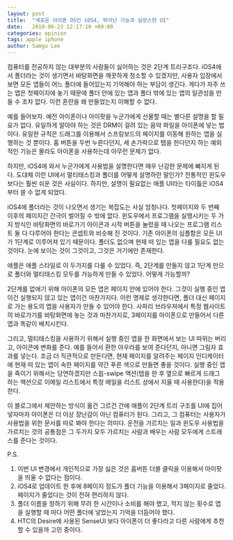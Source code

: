 ```yaml
---
layout: post
title:  "새로운 아이폰 OS인 iOS4, 뛰어난 기능과 실망스런 UI"
date:   2010-06-23 12:17:10 +09:00
categories: opinion
tags: apple iphone
author: Samgu Lee
---
```

컴퓨터를 전공하지 않는 대부분의 사람들이 싫어하는 것은 2단계 트리구조다. iOS4에서 폴더라는 것이 생기면서 바탕화면을 깨끗하게 청소할 수 있겠지만, 사용자 입장에서 보면 모든 앱들이 어느 폴더에 들어있는지 기억해야 하는 부담이 생긴다. 게다가 자주 쓰는 앱은 첫페이지에 놓기 때문에 폴더 안에 있는 앱과 폴더 밖에 있는 앱의 일관성을 만들 수 조차 없다. 이런 혼란을 왜 만들었는지 이해할 수 없다.

예를 들어보자. 예전 아이폰이나 아이팟을 누군가에게 선물할 때는 별다른 설명을 할 필요가 없다. 유일하게 알아야 하는 것은 DRM이 걸려 있는 음악 파일을 아이폰에 넣는 법이다. 유일한 규칙은 드래그를 이용해서 스프링보드의 페이지를 이동해 원하는 앱을 실행하는 것 뿐이다. 홈 버튼을 두번 누른다던지, 세 손가락으로 탭을 한다던지 하는 예외적인 기능은 몰라도 아이폰을 사용하는데 아무런 문제가 없다.

하지만, iOS4에 와서 누군가에게 사용법을 설명한다면 매우 난감한 문제에 빠지게 된다. 도대체 이런 UI에서 멀티태스킹과 폴더를 어떻게 설명하란 말인가? 전통적인 윈도우보다는 훨씬 쉬운 것은 사실이다. 하지만, 설명이 필요없는 애플 UI라는 타이틀은 iOS4부터 쓸 수 없게 되었다.

iOS4에 폴더라는 것이 나오면서 생기는 복잡도는 사실 엄청나다. 첫페이지와 두 번째 이후의 페이지간 간극이 벌어질 수 밖에 없다. 윈도우에서 프로그램을 실행시키는 두 가지 방식인 바탕화면의 바로가기 아이콘과 시작 버튼을 눌렀을 때 나오는 프로그램 리스트 둘 다 다루어야 한다는 콘셉트와 비슷해 진 것이다. 기존 아이폰의 심플함은 모든 UI가 1단계로 이루어져 있기 때문이다. 폴더도 없으며 현재 떠 있는 앱을 다룰 필요도 없는 것이다. 눈에 보이는 것이 그것이고, 그것은 거기에만 존재한다.

애플은 애플 스타일로 이 두가지를 다룰 수 있었다. 즉, 2단계를 만들지 않고 1단계 만으로 폴더와 멀티태스킹 모두를 가능하게 만들 수 있었다. 어떻게 가능할까?

2단계를 없애기 위해 아이폰의 모든 앱은 페이지 안에 있어야 한다. 그것이 실행 중인 앱이건 실행되지 않고 있는 앱이건 마찬가지다. 이런 명제로 생각한다면, 폴더 대신 페이지로 가는 용도의 앱을 사용자가 만들 수 있어야 한다. 사파리 브라우져에서 특정 웹사이트의 바로가기를 바탕화면에 놓는 것과 마찬가지로, 3페이지를 아이폰으로 만들어서 다른 앱과 똑같이 배치시킨다.

그리고, 멀티태스킹을 사용하기 위해서 실행 중인 앱을 한 화면에서 보는 UI 따위는 버리고, 아이콘에 변화를 준다. 예를 들어서 환한 아우라를 보여 준다던지, 아니면 그림자 효과를 넣는다. 조금 더 직관적으로 만든다면, 현재 페이지를 알려주는 페이지 인디케이터에 현재 떠 있는 앱이 속한 페이지를 약간 푸른 색으로 만들면 좋을 것이다. 실행 중인 앱을 죽이기 위해서는 당연하겠지만 스윕-swipe 액션(탭을 한 후 옆으로 빠르게 드래그 하는 액션으로 이메일 리스트에서 특정 메일을 리스트 상에서 지울 때 사용한다)을 적용한다.

이 블로그에서 제안하는 방식이 옮건 그르건 간에 애플이 2단계 트리 구조를 UI에 집어 넣자마자 아이폰은 더 이상 장난감이 아닌 컴퓨터가 된다. 그리고, 그 컴퓨터는 사용자가 사용법을 위한 문서를 따로 봐야 한다는 의미다. 운전을 가르치는 일과 윈도우 사용법을 가르치는 것의 공통점은 그 두가지 모두 가르치는 사람과 배우는 사람 모두에게 스트래스를 준다는 것이다.

P.S.

1. 이번 UI 변경에서 개인적으로 가장 싫은 것은 홈버튼 더블 클릭을 이용해서 아이팟을 띄울 수 없다는 점이다.
2. iOS4로 업데이트 한 후에 8페이지 정도가 폴더 기능을 이용해서 3페이지로 줄었다. 페이지가 줄었다는 것이 전혀 편리하지 않다.
3. 폴더 이름을 정하기 위해 무려 한 시간이나 소비를 해야 했고, 적지 않는 횟수로 앱을 실행할 때 마다 어떤 폴더에 넣었는지 기억을 더듬어야 했다.
4. HTC의 Desire에 사용된 SenseUI 보다 아이폰이 더 좋다라고 다른 사람에게 추천할 수 있을까 고민 중이다.
